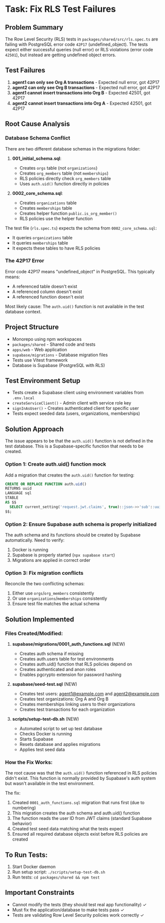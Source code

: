 # Task: Fix RLS Test Failures

## Problem Summary
The Row Level Security (RLS) tests in `packages/shared/src/rls.spec.ts` are failing with PostgreSQL error code `42P17` (undefined_object). The tests expect either successful queries (null error) or RLS violations (error code `42501`), but instead are getting undefined object errors.

## Test Failures
1. **agent1 can only see Org A transactions** - Expected null error, got 42P17
2. **agent2 can only see Org B transactions** - Expected null error, got 42P17  
3. **agent1 cannot insert transactions into Org B** - Expected 42501, got 42P17
4. **agent2 cannot insert transactions into Org A** - Expected 42501, got 42P17

## Root Cause Analysis

### Database Schema Conflict
There are two different database schemas in the migrations folder:

1. **001_initial_schema.sql**:
   - Creates `orgs` table (not `organizations`)
   - Creates `org_members` table (not `memberships`)
   - RLS policies directly check `org_members` table
   - Uses `auth.uid()` function directly in policies

2. **0002_core_schema.sql**: 
   - Creates `organizations` table
   - Creates `memberships` table
   - Creates helper function `public.is_org_member()`
   - RLS policies use the helper function

The test file (`rls.spec.ts`) expects the schema from `0002_core_schema.sql`:
- It queries `organizations` table
- It queries `memberships` table
- It expects these tables to have RLS policies

### The 42P17 Error
Error code 42P17 means "undefined_object" in PostgreSQL. This typically means:
- A referenced table doesn't exist
- A referenced column doesn't exist  
- A referenced function doesn't exist

Most likely cause: The `auth.uid()` function is not available in the test database context.

## Project Structure
- Monorepo using npm workspaces
- `packages/shared` - Shared code and tests
- `apps/web` - Web application
- `supabase/migrations` - Database migration files
- Tests use Vitest framework
- Database is Supabase (PostgreSQL with RLS)

## Test Environment Setup
- Tests create a Supabase client using environment variables from `.env.local`
- `createServiceClient()` - Admin client with service role key
- `signInAsUser()` - Creates authenticated client for specific user
- Tests expect seeded data (users, organizations, memberships)

## Solution Approach

The issue appears to be that the `auth.uid()` function is not defined in the test database. This is a Supabase-specific function that needs to be created.

### Option 1: Create auth.uid() function mock
Add a migration that creates the `auth.uid()` function for testing:
```sql
CREATE OR REPLACE FUNCTION auth.uid() 
RETURNS uuid 
LANGUAGE sql 
STABLE
AS $$
  SELECT current_setting('request.jwt.claims', true)::json->>'sub'::uuid
$$;
```

### Option 2: Ensure Supabase auth schema is properly initialized
The auth schema and its functions should be created by Supabase automatically. Need to verify:
1. Docker is running
2. Supabase is properly started (`npx supabase start`)
3. Migrations are applied in correct order

### Option 3: Fix migration conflicts
Reconcile the two conflicting schemas:
1. Either use `orgs`/`org_members` consistently
2. Or use `organizations`/`memberships` consistently
3. Ensure test file matches the actual schema

## Solution Implemented

### Files Created/Modified:

1. **supabase/migrations/0001_auth_functions.sql** (NEW)
   - Creates auth schema if missing
   - Creates auth.users table for test environments
   - Creates auth.uid() function that RLS policies depend on
   - Creates authenticated and anon roles
   - Enables pgcrypto extension for password hashing

2. **supabase/seed-test.sql** (NEW)
   - Creates test users: agent1@example.com and agent2@example.com
   - Creates test organizations: Org A and Org B
   - Creates memberships linking users to their organizations
   - Creates test transactions for each organization

3. **scripts/setup-test-db.sh** (NEW)
   - Automated script to set up test database
   - Checks Docker is running
   - Starts Supabase
   - Resets database and applies migrations
   - Applies test seed data

### How the Fix Works:

The root cause was that the `auth.uid()` function referenced in RLS policies didn't exist. This function is normally provided by Supabase's auth system but wasn't available in the test environment.

The fix:
1. Created `0001_auth_functions.sql` migration that runs first (due to numbering)
2. This migration creates the auth schema and auth.uid() function
3. The function reads the user ID from JWT claims (standard Supabase behavior)
4. Created test seed data matching what the tests expect
5. Ensured all required database objects exist before RLS policies are created

## To Run Tests:

1. Start Docker daemon
2. Run setup script: `./scripts/setup-test-db.sh`
3. Run tests: `cd packages/shared && npm test`

## Important Constraints
- Cannot modify the tests (they should test real app functionality) ✓
- Must fix the application/database to make tests pass ✓
- Tests are validating Row Level Security policies work correctly ✓